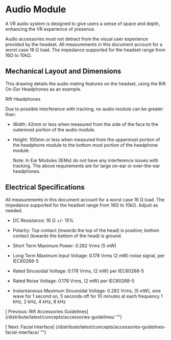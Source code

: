 
  
  
  
  
  
  
# Audio Module
  
   
A VR audio system is designed to give users a sense of space and depth, enhancing the VR experience of presence.
   
   
 Audio accessories must not detract from the visual user experience provided by the headset. All measurements in this document account for a worst case 16 Ω load. The impedance supported for the headset range from 16Ω to 10kΩ. 
   
   
   
## Mechanical Layout and Dimensions
   
This drawing details the audio mating features on the headset, using the Rift On-Ear Headphones as an example.
   
   
   
     
   
   
   Rift Headphones
   
   
Due to possible interference with tracking, no audio module can be greater than:
   
   
- Width: 42mm or less when measured from the side of the face to the outermost portion of the audio module.
   
- Height: 100mm or less when measured from the uppermost portion of the headphone module to the bottom most portion of the headphone module.
   
   
   Note: In Ear Modules (IEMs) do not have any interference issues with tracking. The above requirements are for large on-ear or over-the-ear headphones.
   
   
   
## Electrical Specifications
   
All measurements in this document account for a worst case 16 Ω load. The impedance supported for the headset range from 16Ω to 10kΩ. Adjust as needed. 
   
   
- DC Resistance: 16 Ω +/- 15% 
   
- Polarity: Top contact (towards the top of the head) is positive; bottom contact (towards the bottom of the head) is ground.
   
- Short Term Maximum Power: 0.282 Vrms (5 mW) 
   
- Long Term Maximum Input Voltage: 0.178 Vrms (2 mW) noise signal, per IEC60268-5 
   
- Rated Sinusoidal Voltage: 0.178 Vrms, (2 mW) per IEC60268-5 
   
- Rated Noise Voltage: 0.178 Vrms, (2 mW) per IEC60268-5 
   
- Instantaneous Maximum Sinusoidal Voltage: 0.282 Vrms, (5 mW), sine wave for 1 second on, 5 seconds off for 10 minutes at each frequency 1 kHz, 2 kHz, 4 kHz, 8 kHz
   
   
  
  
  
  
  
   
[
   Previous: Rift Accessories Guidelines]
(/distribute/latest/concepts/accessories-guidelines/ "")
  
  
  
   
[
   Next: Facial Interface]
(/distribute/latest/concepts/accessories-guidelines-facial-interface/ "")
  
  
  
  
  
  
